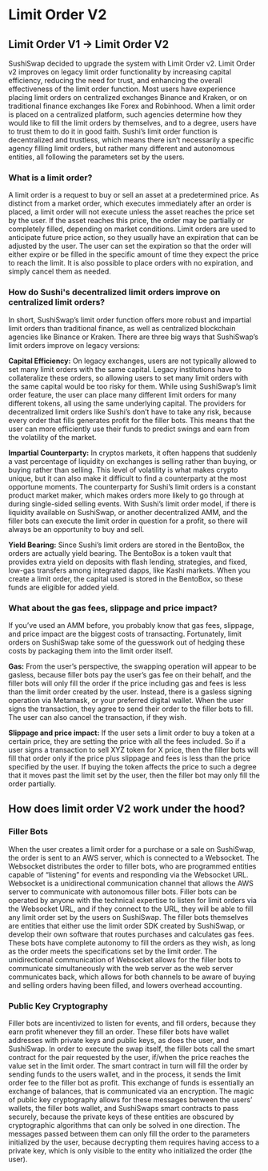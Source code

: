 # Limit Order V2

## Limit Order V1 → Limit Order V2

SushiSwap decided to upgrade the system with Limit Order v2. Limit Order v2 improves on legacy limit order functionality by increasing capital efficiency, reducing the need for trust, and enhancing the overall effectiveness of the limit order function. Most users have experience placing limit orders on centralized exchanges Binance and Kraken, or on traditional finance exchanges like Forex and Robinhood. When a limit order is placed on a centralized platform, such agencies determine how they would like to fill the limit orders by themselves, and to a degree, users have to trust them to do it in good faith. Sushi’s limit order function is decentralized and trustless, which means there isn’t necessarily a specific agency filling limit orders, but rather many different and autonomous entities, all following the parameters set by the users.

### What is a limit order?

A limit order is a request to buy or sell an asset at a predetermined price. As distinct from a market order, which executes immediately after an order is placed, a limit order will not execute unless the asset reaches the price set by the user. If the asset reaches this price, the order may be partially or completely filled, depending on market conditions. Limit orders are used to anticipate future price action, so they usually have an expiration that can be adjusted by the user. The user can set the expiration so that the order will either expire or be filled in the specific amount of time they expect the price to reach the limit. It is also possible to place orders with no expiration, and simply cancel them as needed.

### How do Sushi's decentralized limit orders improve on centralized limit orders?

In short, SushiSwap’s limit order function offers more robust and impartial limit orders than traditional finance, as well as centralized blockchain agencies like Binance or Kraken. There are three big ways that SushiSwap’s limit orders improve on legacy versions:

**Capital Efficiency:** On legacy exchanges, users are not typically allowed to set many limit orders with the same capital. Legacy institutions have to collateralize these orders, so allowing users to set many limit orders with the same capital would be too risky for them. While using SushiSwap’s limit order feature, the user can place many different limit orders for many different tokens, all using the same underlying capital. The providers for decentralized limit orders like Sushi’s don’t have to take any risk, because every order that fills generates profit for the filler bots. This means that the user can more efficiently use their funds to predict swings and earn from the volatility of the market.

**Impartial Counterparty:** In cryptos markets, it often happens that suddenly a vast percentage of liquidity on exchanges is selling rather than buying, or buying rather than selling. This level of volatility is what makes crypto unique, but it can also make it difficult to find a counterparty at the most opportune moments. The counterparty for Sushi’s limit orders is a constant product market maker, which makes orders more likely to go through at during single-sided selling events. With Sushi’s limit order model, if there is liquidity available on SushiSwap, or another decentralized AMM, and the filler bots can execute the limit order in question for a profit, so there will always be an opportunity to buy and sell.

**Yield Bearing:** Since Sushi’s limit orders are stored in the BentoBox, the orders are actually yield bearing. The BentoBox is a token vault that provides extra yield on deposits with flash lending, strategies, and fixed, low-gas transfers among integrated dapps, like Kashi markets. When you create a limit order, the capital used is stored in the BentoBox, so these funds are eligible for added yield.

### What about the gas fees, slippage and price impact?

If you’ve used an AMM before, you probably know that gas fees, slippage, and price impact are the biggest costs of transacting. Fortunately, limit orders on SushiSwap take some of the guesswork out of hedging these costs by packaging them into the limit order itself.

**Gas:** From the user’s perspective, the swapping operation will appear to be gasless, because filler bots pay the user’s gas fee on their behalf, and the filler bots will only fill the order if the price including gas and fees is less than the limit order created by the user. Instead, there is a gasless signing operation via Metamask, or your preferred digital wallet. When the user signs the transaction, they agree to send their order to the filler bots to fill. The user can also cancel the transaction, if they wish.

**Slippage and price impact:** If the user sets a limit order to buy a token at a certain price, they are setting the price with all the fees included. So if a user signs a transaction to sell XYZ token for X price, then the filler bots will fill that order only if the price plus slippage and fees is less than the price specified by the user. If buying the token affects the price to such a degree that it moves past the limit set by the user, then the filler bot may only fill the order partially.‌

## How does limit order V2 work under the hood?

### Filler Bots

When the user creates a limit order for a purchase or a sale on SushiSwap, the order is sent to an AWS server, which is connected to a Websocket. The Websocket distributes the order to filler bots, who are programmed entities capable of “listening” for events and responding via the Websocket URL. Websocket is a unidirectional communication channel that allows the AWS server to communicate with autonomous filler bots. Filler bots can be operated by anyone with the technical expertise to listen for limit orders via the Websocket URL, and if they connect to the URL, they will be able to fill any limit order set by the users on SushiSwap. The filler bots themselves are entities that either use the limit order SDK created by SushiSwap, or develop their own software that routes purchases and calculates gas fees. These bots have complete autonomy to fill the orders as they wish, as long as the order meets the specifications set by the limit order. The unidirectional communication of Websocket allows for the filler bots to communicate simultaneously with the web server as the web server communicates back, which allows for both channels to be aware of buying and selling orders having been filled, and lowers overhead accounting.

### Public Key Cryptography

Filler bots are incentivized to listen for events, and fill orders, because they earn profit whenever they fill an order. These filler bots have wallet addresses with private keys and public keys, as does the user, and SushiSwap. In order to execute the swap itself, the filler bots call the smart contract for the pair requested by the user, if/when the price reaches the value set in the limit order. The smart contract in turn will fill the order by sending funds to the users wallet, and in the process, it sends the limit order fee to the filler bot as profit. This exchange of funds is essentially an exchange of balances, that is communicated via an encryption. The magic of public key cryptography allows for these messages between the users’ wallets, the filler bots wallet, and SushiSwaps smart contracts to pass securely, because the private keys of these entities are obscured by cryptographic algorithms that can only be solved in one direction. The messages passed between them can only fill the order to the parameters initialized by the user, because decrypting them requires having access to a private key, which is only visible to the entity who initialized the order (the user).
